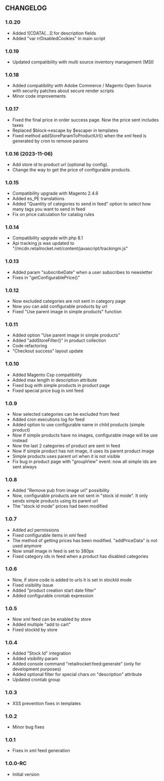 CHANGELOG
---------
### 1.0.20
- Added ![CDATA[...]] for description fields
- Added "var rrDisabledCookies" in main script
 
### 1.0.19
- Updated compatibility with multi source inventory management (MSI)
 
### 1.0.18
- Added compatibility with Adobe Commerce / Magento Open Source with security patches about secure render scripts
- Minor code improvements

### 1.0.17 
- Fixed the final price in order success page. Now the price sent includes taxes
- Replaced $block->escape by $escaper in templates
- Fixed method addStoreParamToProductUrl() when the xml feed is generated by cron to remove params

### 1.0.16 (2023-11-06)
- Add store id to product url (optional by config). 
- Change the way to get the price of configurable products.

### 1.0.15

- Compatibility upgrade with Magento 2.4.6
- Added es_PE translations
- Added "Quantity of categories to send in feed" option to select how many <categoryId> tags you want to send in feed
- Fix on price calculation for catalog rules 

### 1.0.14

- Compatibility upgrade with php 8.1
- Api tracking js was updated to "//mcdn.retailrocket.net/content/javascript/trackingm.js"

### 1.0.13

- Added param "subscribeDate" when a user subscribes to newsletter
- Fixes in "getConfigurablePrice()"

### 1.0.12

- Now excluded categories are not sent in category page
- Now you can add configurable products by url
- Fixed "Use parent image in simple products" function

### 1.0.11

- Added option "Use parent image in simple products"
- Added "addStoreFilter()" in product collection
- Code refactoring
- "Checkout success" layout update

### 1.0.10

- Added Magento Csp compatibility  
- Added max length in description attribute
- Fixed bug with simple products in product page
- Fixed special price bug in xml feed

### 1.0.9

- Now selected categories can be excluded from feed
- Added cron executions log for feed 
- Added option to use configurable name in child products (simple product)
- Now if simple products have no images, configurable image will be use instead
- Now the last 2 categories of product are sent in feed
- Now if simple product has not image, it uses its parent product image
- Simple products uses parent url when it is not visible
- Fix bug in product page with "groupView" event: now all simple ids are sent always

### 1.0.8

- Added "Remove pub from image url" possibility
- Now, configurable products are not sent in "stock id mode". It only sends simple products using its parent url 
- The "stock id mode" prices had been modified 

### 1.0.7

- Added acl permissions
- Fixed configurable items in xml feed
- The method of getting prices has been modified. "addPriceData" is not used anymore 
- Now small image in feed is set to 380px
- Fixed category ids in feed when a product has disabled categories   

### 1.0.6

- Now, if store code is added to urls it is set in stockId mode
- Fixed visibility issue
- Added "product creation start date filter"
- Added configurable crontab expression

### 1.0.5

- Now xml feed can be enabled by store  
- Added multiple "add to cart" 
- Fixed stockId by store 

### 1.0.4

- Added "Stock Id" integration 
- Added visibility param
- Added console command "retailrocket:feed:generate" (only for development purposes)
- Added optional filter for special chars on "description" attribute
- Updated crontab group

### 1.0.3

- XSS prevention fixes in templates

### 1.0.2

- Minor bug fixes

### 1.0.1

- Fixes in xml feed generation

### 1.0.0-RC

- Initial version
